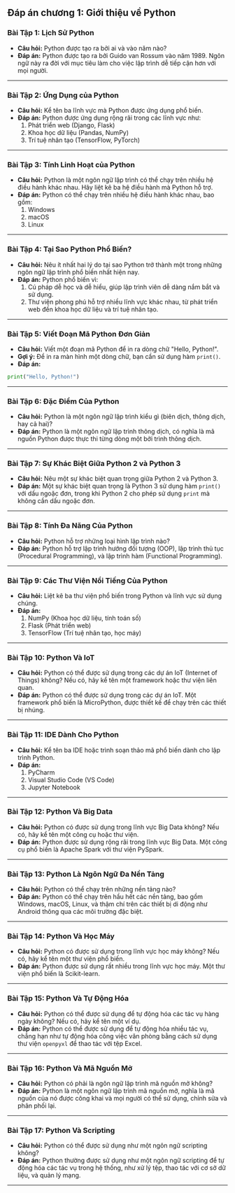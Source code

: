 ## Đáp án chương 1: Giới thiệu về Python

### Bài Tập 1: Lịch Sử Python

- **Câu hỏi:** Python được tạo ra bởi ai và vào năm nào?
- **Đáp án:** Python được tạo ra bởi Guido van Rossum vào năm 1989. Ngôn ngữ này ra đời với mục tiêu làm cho việc lập trình dễ tiếp cận hơn với mọi người.

---

### Bài Tập 2: Ứng Dụng của Python

- **Câu hỏi:** Kể tên ba lĩnh vực mà Python được ứng dụng phổ biến.
- **Đáp án:** Python được ứng dụng rộng rãi trong các lĩnh vực như:
  1. Phát triển web (Django, Flask)
  2. Khoa học dữ liệu (Pandas, NumPy)
  3. Trí tuệ nhân tạo (TensorFlow, PyTorch)

---

### Bài Tập 3: Tính Linh Hoạt của Python

- **Câu hỏi:** Python là một ngôn ngữ lập trình có thể chạy trên nhiều hệ điều hành khác nhau. Hãy liệt kê ba hệ điều hành mà Python hỗ trợ.
- **Đáp án:** Python có thể chạy trên nhiều hệ điều hành khác nhau, bao gồm:
  1. Windows
  2. macOS
  3. Linux

---

### Bài Tập 4: Tại Sao Python Phổ Biến?

- **Câu hỏi:** Nêu ít nhất hai lý do tại sao Python trở thành một trong những ngôn ngữ lập trình phổ biến nhất hiện nay.
- **Đáp án:** Python phổ biến vì:
  1. Cú pháp dễ học và dễ hiểu, giúp lập trình viên dễ dàng nắm bắt và sử dụng.
  2. Thư viện phong phú hỗ trợ nhiều lĩnh vực khác nhau, từ phát triển web đến khoa học dữ liệu và trí tuệ nhân tạo.

---

### Bài Tập 5: Viết Đoạn Mã Python Đơn Giản

- **Câu hỏi:** Viết một đoạn mã Python để in ra dòng chữ "Hello, Python!".
- **Gợi ý:** Để in ra màn hình một dòng chữ, bạn cần sử dụng hàm `print()`.
- **Đáp án:**

```python
print("Hello, Python!")
```

---

### Bài Tập 6: Đặc Điểm Của Python

- **Câu hỏi:** Python là một ngôn ngữ lập trình kiểu gì (biên dịch, thông dịch, hay cả hai)?
- **Đáp án:** Python là một ngôn ngữ lập trình thông dịch, có nghĩa là mã nguồn Python được thực thi từng dòng một bởi trình thông dịch.

---

### Bài Tập 7: Sự Khác Biệt Giữa Python 2 và Python 3

- **Câu hỏi:** Nêu một sự khác biệt quan trọng giữa Python 2 và Python 3.
- **Đáp án:** Một sự khác biệt quan trọng là Python 3 sử dụng hàm `print()` với dấu ngoặc đơn, trong khi Python 2 cho phép sử dụng `print` mà không cần dấu ngoặc đơn.

---

### Bài Tập 8: Tính Đa Năng Của Python

- **Câu hỏi:** Python hỗ trợ những loại hình lập trình nào?
- **Đáp án:** Python hỗ trợ lập trình hướng đối tượng (OOP), lập trình thủ tục (Procedural Programming), và lập trình hàm (Functional Programming).

---

### Bài Tập 9: Các Thư Viện Nổi Tiếng Của Python

- **Câu hỏi:** Liệt kê ba thư viện phổ biến trong Python và lĩnh vực sử dụng chúng.
- **Đáp án:**
  1. NumPy (Khoa học dữ liệu, tính toán số)
  2. Flask (Phát triển web)
  3. TensorFlow (Trí tuệ nhân tạo, học máy)

---

### Bài Tập 10: Python Và IoT

- **Câu hỏi:** Python có thể được sử dụng trong các dự án IoT (Internet of Things) không? Nếu có, hãy kể tên một framework hoặc thư viện liên quan.
- **Đáp án:** Python có thể được sử dụng trong các dự án IoT. Một framework phổ biến là MicroPython, được thiết kế để chạy trên các thiết bị nhúng.

---

### Bài Tập 11: IDE Dành Cho Python

- **Câu hỏi:** Kể tên ba IDE hoặc trình soạn thảo mã phổ biến dành cho lập trình Python.
- **Đáp án:**
  1. PyCharm
  2. Visual Studio Code (VS Code)
  3. Jupyter Notebook

---

### Bài Tập 12: Python Và Big Data

- **Câu hỏi:** Python có được sử dụng trong lĩnh vực Big Data không? Nếu có, hãy kể tên một công cụ hoặc thư viện.
- **Đáp án:** Python được sử dụng rộng rãi trong lĩnh vực Big Data. Một công cụ phổ biến là Apache Spark với thư viện PySpark.

---

### Bài Tập 13: Python Là Ngôn Ngữ Đa Nền Tảng

- **Câu hỏi:** Python có thể chạy trên những nền tảng nào?
- **Đáp án:** Python có thể chạy trên hầu hết các nền tảng, bao gồm Windows, macOS, Linux, và thậm chí trên các thiết bị di động như Android thông qua các môi trường đặc biệt.

---

### Bài Tập 14: Python Và Học Máy

- **Câu hỏi:** Python có được sử dụng trong lĩnh vực học máy không? Nếu có, hãy kể tên một thư viện phổ biến.
- **Đáp án:** Python được sử dụng rất nhiều trong lĩnh vực học máy. Một thư viện phổ biến là Scikit-learn.

---

### Bài Tập 15: Python Và Tự Động Hóa

- **Câu hỏi:** Python có thể được sử dụng để tự động hóa các tác vụ hàng ngày không? Nếu có, hãy kể tên một ví dụ.
- **Đáp án:** Python có thể được sử dụng để tự động hóa nhiều tác vụ, chẳng hạn như tự động hóa công việc văn phòng bằng cách sử dụng thư viện `openpyxl` để thao tác với tệp Excel.

---

### Bài Tập 16: Python Và Mã Nguồn Mở

- **Câu hỏi:** Python có phải là ngôn ngữ lập trình mã nguồn mở không?
- **Đáp án:** Python là một ngôn ngữ lập trình mã nguồn mở, nghĩa là mã nguồn của nó được công khai và mọi người có thể sử dụng, chỉnh sửa và phân phối lại.

---

### Bài Tập 17: Python Và Scripting

- **Câu hỏi:** Python có thể được sử dụng như một ngôn ngữ scripting không?
- **Đáp án:** Python thường được sử dụng như một ngôn ngữ scripting để tự động hóa các tác vụ trong hệ thống, như xử lý tệp, thao tác với cơ sở dữ liệu, và quản lý mạng.

---

